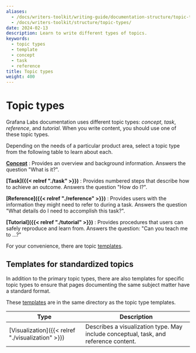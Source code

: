 ```yaml
---
aliases:
  - /docs/writers-toolkit/writing-guide/documentation-structure/topic-types/
  - /docs/writers-toolkit/structure/topic-types/
date: 2024-02-13
description: Learn to write different types of topics.
keywords:
  - topic types
  - template
  - concept
  - task
  - reference
title: Topic types
weight: 400
---
```


# Topic types

Grafana Labs documentation uses different topic types: _concept_, _task_, _reference_, and _tutorial_.
When you write content, you should use one of these topic types.

Depending on the needs of a particular product area, select a topic type from the following table to learn about each.

<!-- vale Grafana.GoogleFirstPerson = NO -->

**[Concept](https://grafana.com/docs/writers-toolkit/structure/topic-types/concept/)**
: Provides an overview and background information. Answers the question "What is it?".

**[Task]({{< relref "./task" >}})**
: Provides numbered steps that describe how to achieve an outcome. Answers the question "How do I?".

**[Reference]({{< relref "./reference" >}})**
: Provides users with the information they might need to refer to during a task. Answers the question "What details do I need to accomplish this task?".

**[Tutorial]({{< relref "./tutorial" >}})**
: Provides procedures that users can safely reproduce and learn from. Answers the question: "Can you teach me to …?"

<!-- vale Grafana.GoogleFirstPerson = YES -->

For your convenience, there are topic [templates](https://github.com/grafana/writers-toolkit/tree/main/docs/static/templates).

## Templates for standardized topics

In addition to the primary topic types, there are also templates for specific topic types to ensure that pages documenting the same subject matter have a standard format.

These [templates](https://github.com/grafana/writers-toolkit/tree/main/docs/static/templates) are in the same directory as the topic type templates.

| Type                                              | Description                                                                          |
| ------------------------------------------------- | ------------------------------------------------------------------------------------ |
| [Visualization]({{< relref "./visualization" >}}) | Describes a visualization type. May include conceptual, task, and reference content. |
